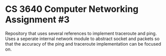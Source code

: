# CS 3640 Computer Networking Assignment #3

Repository that uses several references to implement traceroute and ping. Uses a seperate internal network module to abstract socket and packets so that the accuracy of the ping and traceroute implementation can be focused on.